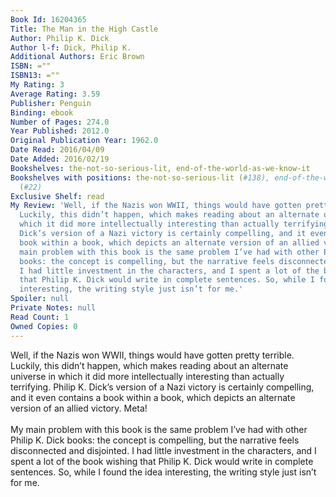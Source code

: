 ```yaml
---
Book Id: 16204365
Title: The Man in the High Castle
Author: Philip K. Dick
Author l-f: Dick, Philip K.
Additional Authors: Eric Brown
ISBN: =""
ISBN13: =""
My Rating: 3
Average Rating: 3.59
Publisher: Penguin
Binding: ebook
Number of Pages: 274.0
Year Published: 2012.0
Original Publication Year: 1962.0
Date Read: 2016/04/09
Date Added: 2016/02/19
Bookshelves: the-not-so-serious-lit, end-of-the-world-as-we-know-it
Bookshelves with positions: the-not-so-serious-lit (#138), end-of-the-world-as-we-know-it
  (#22)
Exclusive Shelf: read
My Review: 'Well, if the Nazis won WWII, things would have gotten pretty terrible.
  Luckily, this didn’t happen, which makes reading about an alternate universe in
  which it did more intellectually interesting than actually terrifying. Philip K.
  Dick’s version of a Nazi victory is certainly compelling, and it even contains a
  book within a book, which depicts an alternate version of an allied victory. Meta!<br/><br/>My
  main problem with this book is the same problem I’ve had with other Philip K. Dick
  books: the concept is compelling, but the narrative feels disconnected and disjointed.
  I had little investment in the characters, and I spent a lot of the book wishing
  that Philip K. Dick would write in complete sentences. So, while I found the idea
  interesting, the writing style just isn’t for me.'
Spoiler: null
Private Notes: null
Read Count: 1
Owned Copies: 0
---
```


Well, if the Nazis won WWII, things would have gotten pretty terrible. Luckily, this didn’t happen, which makes reading about an alternate universe in which it did more intellectually interesting than actually terrifying. Philip K. Dick’s version of a Nazi victory is certainly compelling, and it even contains a book within a book, which depicts an alternate version of an allied victory. Meta!<br/><br/>My main problem with this book is the same problem I’ve had with other Philip K. Dick books: the concept is compelling, but the narrative feels disconnected and disjointed. I had little investment in the characters, and I spent a lot of the book wishing that Philip K. Dick would write in complete sentences. So, while I found the idea interesting, the writing style just isn’t for me.